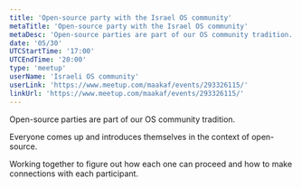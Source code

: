```yaml
---
title: 'Open-source party with the Israel OS community'
metaTitle: 'Open-source party with the Israel OS community'
metaDesc: 'Open-source parties are part of our OS community tradition. Everyone comes up and introduces themselves in the context of open-source. Working together to figure out how each one can proceed and how to make connections with each participant.'
date: '05/30'
UTCStartTime: '17:00'
UTCEndTime: '20:00'
type: 'meetup'
userName: 'Israeli OS community'
userLink: 'https://www.meetup.com/maakaf/events/293326115/'
linkUrl: 'https://www.meetup.com/maakaf/events/293326115/'
---
```


Open-source parties are part of our OS community tradition.

Everyone comes up and introduces themselves in the context of open-source.

Working together to figure out how each one can proceed and how to make connections with each participant.

